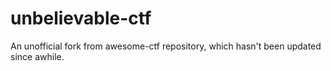 # unbelievable-ctf
An unofficial fork from awesome-ctf repository, which hasn't been updated since awhile.
